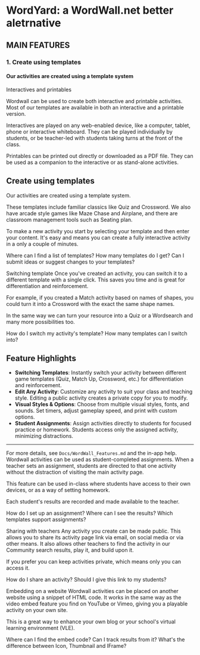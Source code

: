 # WordYard: a WordWall.net better aletrnative

## MAIN FEATURES

### 1. Create using templates

#### Our activities are created using a template system

Interactives and printables

Wordwall can be used to create both interactive and printable activities. Most of our templates are available in both an interactive and a printable version.

Interactives are played on any web-enabled device, like a computer, tablet, phone or interactive whiteboard. They can be played individually by students, or be teacher-led with students taking turns at the front of the class.

Printables can be printed out directly or downloaded as a PDF file. They can be used as a companion to the interactive or as stand-alone activities.

## Create using templates

Our activities are created using a template system.

These templates include familiar classics like Quiz and Crossword. We also have arcade style games like Maze Chase and Airplane, and there are classroom management tools such as Seating plan.

To make a new activity you start by selecting your template and then enter your content. It's easy and means you can create a fully interactive activity in a only a couple of minutes.

Where can I find a list of templates?
How many templates do I get?
Can I submit ideas or suggest changes to your templates?

Switching template
Once you've created an activity, you can switch it to a different template with a single click. This saves you time and is great for differentiation and reinforcement.

For example, if you created a Match activity based on names of shapes, you could turn it into a Crossword with the exact the same shape names.

In the same way we can turn your resource into a Quiz or a Wordsearch and many more possibilities too.

How do I switch my activity's template?
How many templates can I switch into?
## Feature Highlights

- **Switching Templates**: Instantly switch your activity between different game templates (Quiz, Match Up, Crossword, etc.) for differentiation and reinforcement.
- **Edit Any Activity**: Customize any activity to suit your class and teaching style. Editing a public activity creates a private copy for you to modify.
- **Visual Styles & Options**: Choose from multiple visual styles, fonts, and sounds. Set timers, adjust gameplay speed, and print with custom options.
- **Student Assignments**: Assign activities directly to students for focused practice or homework. Students access only the assigned activity, minimizing distractions.

---
For more details, see `Docs/WordWall_Features.md` and the in-app help.
Wordwall activities can be used as student-completed assignments. When a teacher sets an assignment, students are directed to that one activity without the distraction of visiting the main activity page.

This feature can be used in-class where students have access to their own devices, or as a way of setting homework.

Each student's results are recorded and made available to the teacher.

How do I set up an assignment?
Where can I see the results?
Which templates support assignments?

Sharing with teachers
Any activity you create can be made public. This allows you to share its activity page link via email, on social media or via other means. It also allows other teachers to find the activity in our Community search results, play it, and build upon it.

If you prefer you can keep activities private, which means only you can access it.

How do I share an activity?
Should I give this link to my students?

Embedding on a website
Wordwall activities can be placed on another website using a snippet of HTML code. It works in the same way as the video embed feature you find on YouTube or Vimeo, giving you a playable activity on your own site.

This is a great way to enhance your own blog or your school's virtual learning environment (VLE).

Where can I find the embed code?
Can I track results from it?
What's the difference between Icon, Thumbnail and IFrame?
